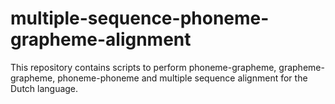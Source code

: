 # multiple-sequence-phoneme-grapheme-alignment
This repository contains scripts to perform phoneme-grapheme, grapheme-grapheme, phoneme-phoneme and multiple sequence alignment for the Dutch language.
